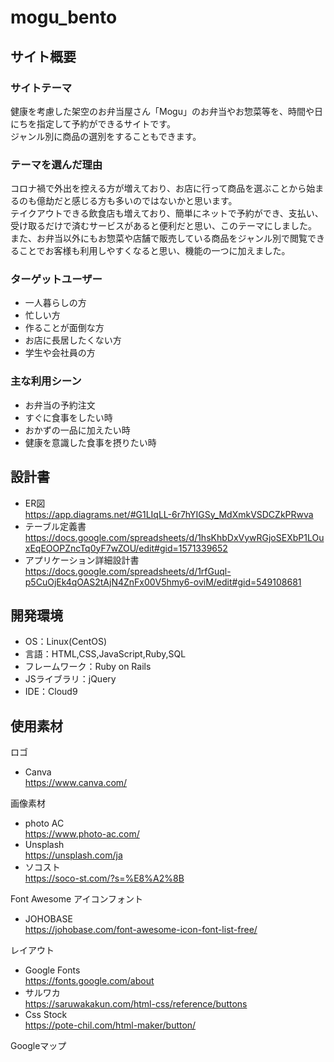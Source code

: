 # mogu_bento

## サイト概要
### サイトテーマ
健康を考慮した架空のお弁当屋さん「Mogu」のお弁当やお惣菜等を、時間や日にちを指定して予約ができるサイトです。<br>
ジャンル別に商品の選別をすることもできます。


### テーマを選んだ理由
コロナ禍で外出を控える方が増えており、お店に行って商品を選ぶことから始まるのも億劫だと感じる方も多いのではないかと思います。<br>
テイクアウトできる飲食店も増えており、簡単にネットで予約ができ、支払い、受け取るだけで済むサービスがあると便利だと思い、このテーマにしました。<br>
また、お弁当以外にもお惣菜や店舗で販売している商品をジャンル別で閲覧できることでお客様も利用しやすくなると思い、機能の一つに加えました。

### ターゲットユーザー
- 一人暮らしの方
- 忙しい方
- 作ることが面倒な方
- お店に長居したくない方
- 学生や会社員の方

### 主な利用シーン
- お弁当の予約注文
- すぐに食事をしたい時
- おかずの一品に加えたい時
- 健康を意識した食事を摂りたい時

## 設計書
- ER図<br>
https://app.diagrams.net/#G1LIqLL-6r7hYIGSy_MdXmkVSDCZkPRwva
- テーブル定義書<br>
https://docs.google.com/spreadsheets/d/1hsKhbDxVywRGjoSEXbP1LOuxEqEOOPZncTq0yF7wZOU/edit#gid=1571339652
- アプリケーション詳細設計書<br>
https://docs.google.com/spreadsheets/d/1rfGuql-p5CuOjEk4qOAS2tAjN4ZnFx00V5hmy6-oviM/edit#gid=549108681

## 開発環境
- OS：Linux(CentOS)
- 言語：HTML,CSS,JavaScript,Ruby,SQL
- フレームワーク：Ruby on Rails
- JSライブラリ：jQuery
- IDE：Cloud9

## 使用素材
ロゴ
- Canva<br>
https://www.canva.com/

画像素材
- photo AC<br>
https://www.photo-ac.com/
- Unsplash<br>
https://unsplash.com/ja
- ソコスト<br>
https://soco-st.com/?s=%E8%A2%8B

Font Awesome アイコンフォント
- JOHOBASE<br>
https://johobase.com/font-awesome-icon-font-list-free/

レイアウト
- Google Fonts<br>
https://fonts.google.com/about
- サルワカ<br>
https://saruwakakun.com/html-css/reference/buttons
- Css Stock<br>
https://pote-chil.com/html-maker/button/

Googleマップ









